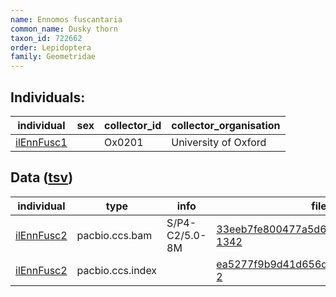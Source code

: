 ```yaml
---
name: Ennomos fuscantaria
common_name: Dusky thorn
taxon_id: 722662
order: Lepidoptera
family: Geometridae
---
```


## Individuals:

| individual | sex | collector_id | collector_organisation |
| ---------- | --- | ------------ | ---------------------- |
| [ilEnnFusc1](ilEnnFusc1.md) |  | Ox0201 | University of Oxford |

## Data ([tsv](Ennomos_fuscantaria_data.tsv))

| individual | type | info | file |
| ---------- | ---- | ---- | ---- |
| [ilEnnFusc2](ilEnnFusc2.md) | pacbio.ccs.bam | S/P4-C2/5.0-8M | [33eeb7fe800477a5d64d1fac69e7dcb0-1342](https://darwin.cog.sanger.ac.uk/insects/Ennomos_fuscantaria/ilEnnFusc2/genomic_data/pacbio/m64097_200202_131657.ccs.bam) |
| [ilEnnFusc2](ilEnnFusc2.md) | pacbio.ccs.index |  | [ea5277f9b9d41d656d89f3703b124763-2](https://darwin.cog.sanger.ac.uk/insects/Ennomos_fuscantaria/ilEnnFusc2/genomic_data/pacbio/m64097_200202_131657.ccs.bam.pbi) |
